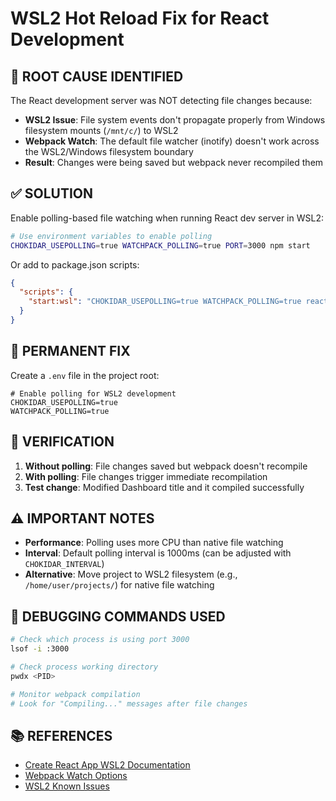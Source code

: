 # WSL2 Hot Reload Fix for React Development

## 🔴 ROOT CAUSE IDENTIFIED

The React development server was NOT detecting file changes because:
- **WSL2 Issue**: File system events don't propagate properly from Windows filesystem mounts (`/mnt/c/`) to WSL2
- **Webpack Watch**: The default file watcher (inotify) doesn't work across the WSL2/Windows filesystem boundary
- **Result**: Changes were being saved but webpack never recompiled them

## ✅ SOLUTION

Enable polling-based file watching when running React dev server in WSL2:

```bash
# Use environment variables to enable polling
CHOKIDAR_USEPOLLING=true WATCHPACK_POLLING=true PORT=3000 npm start
```

Or add to package.json scripts:
```json
{
  "scripts": {
    "start:wsl": "CHOKIDAR_USEPOLLING=true WATCHPACK_POLLING=true react-scripts start"
  }
}
```

## 📝 PERMANENT FIX

Create a `.env` file in the project root:
```env
# Enable polling for WSL2 development
CHOKIDAR_USEPOLLING=true
WATCHPACK_POLLING=true
```

## 🎯 VERIFICATION

1. **Without polling**: File changes saved but webpack doesn't recompile
2. **With polling**: File changes trigger immediate recompilation
3. **Test change**: Modified Dashboard title and it compiled successfully

## ⚠️ IMPORTANT NOTES

- **Performance**: Polling uses more CPU than native file watching
- **Interval**: Default polling interval is 1000ms (can be adjusted with `CHOKIDAR_INTERVAL`)
- **Alternative**: Move project to WSL2 filesystem (e.g., `/home/user/projects/`) for native file watching

## 🔧 DEBUGGING COMMANDS USED

```bash
# Check which process is using port 3000
lsof -i :3000

# Check process working directory
pwdx <PID>

# Monitor webpack compilation
# Look for "Compiling..." messages after file changes
```

## 📚 REFERENCES

- [Create React App WSL2 Documentation](https://create-react-app.dev/docs/troubleshooting/#npm-start-doesn-t-detect-changes)
- [Webpack Watch Options](https://webpack.js.org/configuration/watch/)
- [WSL2 Known Issues](https://github.com/microsoft/WSL/issues)
